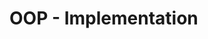 <link rel="stylesheet" href="{{baseUrl}}/css/textbook.css">

<div class="website-content">

<div id="main">

# OOP - Implementation

<include src="classes/print.md" />
<include src="classLevelMembers/print.md" />
<include src="associations/print.md" />
<include src="dependencies/print.md" />
<include src="composition/print.md" />
<include src="aggregation/print.md" />
<include src="associationClasses/print.md" />
<include src="inheritance/print.md" />
<include src="overriding/print.md" />
<include src="overloading/print.md" />
<include src="interfaces/print.md" />
<include src="abstractClasses/print.md" />
<include src="polymorphism/print.md" />

</div>

</div>
